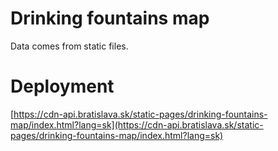 # Drinking fountains map

Data comes from static files.

# Deployment

[https://cdn-api.bratislava.sk/static-pages/drinking-fountains-map/index.html?lang=sk](https://cdn-api.bratislava.sk/static-pages/drinking-fountains-map/index.html?lang=sk)
